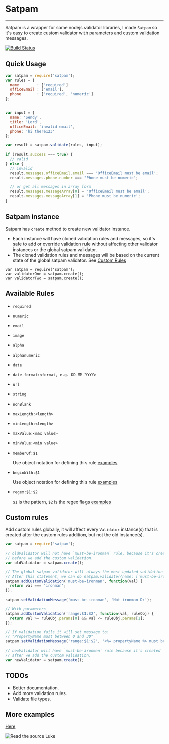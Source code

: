 # Satpam
-----
Satpam is a wrapper for some nodejs validator libraries, I made `Satpam` so it's easy to create
custom validator with parameters and custom validation messages.

[![Build Status](https://travis-ci.org/sendyhalim/satpam.svg)](https://travis-ci.org/sendyhalim/satpam)

## Quick Usage
```js
var satpam = require('satpam');
var rules = {
  name        : ['required']
  officeEmail : ['email'],
  phone       : ['required', 'numeric']
};


var input = {
  name: 'Sendy',
  title: 'Lord',
  officeEmail: 'invalid email',
  phone: 'hi there123'
};

var result = satpam.validate(rules, input);

if (result.success === true) {
  // valid
} else {
  // invalid
  result.messages.officeEmail.email === 'OfficeEmail must be email';
  result.messages.phone.number === 'Phone must be numeric';

  // or get all messages in array form
  result.messages.messageArray[0] = 'OfficeEmail must be email';
  result.messages.messageArray[1] = 'Phone must be numeric';
}
```

## Satpam instance
Satpam has `create` method to create new validator instance.

- Each instance will have cloned validation rules and messages, so it's safe to add or override validation rule without affecting other validator instances or the global satpam validator.
- The cloned validation rules and messages will be based on the current state of the global satpam validator. See [Custom Rules](#custom-rules)



```
var satpam = require('satpam');
var validatorOne = satpam.create();
var validatorTwo = satpam.create();
```


## Available Rules
- `required`
- `numeric`
- `email`
- `image`
- `alpha`
- `alphanumeric`
- `date`
- `date-format:<format, e.g. DD-MM-YYYY>`
- `url`
- `string`
- `nonBlank`
- `maxLength:<length>`
- `minLength:<length>`
- `maxValue:<max value>`
- `minValue:<min value>`
- `memberOf:$1`

  Use object notation for defining this rule
  [examples](https://github.com/sendyhalim/satpam/blob/master/tests/member-of.spec.js#L10)
- `beginWith:$1`

  Use object notation for defining this rule
  [examples](https://github.com/sendyhalim/satpam/blob/master/tests/begin-with.spec.js#L10)
- `regex:$1:$2`

  `$1` is the pattern, `$2` is the regex flags
  [examples](https://github.com/sendyhalim/satpam/blob/master/tests/regex.spec.js#L9)

## Custom rules
Add custom rules globally, it will affect every `Validator` instance(s) that
is created after the custom rules addition, but not the old instance(s).


```js
var satpam = require('satpam');

// oldValidator will not have `must-be-ironman` rule, because it's created
// before we add the custom validation.
var oldValidator = satpam.create();

// The global satpam validator will always the most updated validation rules.
// After this statement, we can do satpam.validate({name: ['must-be-ironman']}, ...);
satpam.addCustomValidation('must-be-ironman', function(val) {
  return val === 'ironman';
});

satpam.setValidationMessage('must-be-ironman', 'Not ironman D:');

// With parameters
satpam.addCustomValidation('range:$1:$2', function(val, ruleObj) {
  return val >= ruleObj.params[0] && val <= ruleObj.params[1];
});

// If validation fails it will set message to:
// "PropertyName must between 0 and 30"
satpam.setValidationMessage('range:$1:$2', '<%= propertyName %> must between <%= ruleParams[0] %> and <%= ruleParams[1] %>');

// newValidator will have `must-be-ironman` rule because it's created
// after we add the custom validation.
var newValidator = satpam.create();
```

## TODOs
- Better documentation.
- Add more validation rules.
- Validate file types.

## More examples
[Here](https://github.com/sendyhalim/satpam/blob/master/tests)

![Read the source Luke](http://blog.codinghorror.com/content/images/uploads/2012/04/6a0120a85dcdae970b016765373659970b-800wi.jpg)
